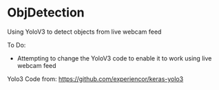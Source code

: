 # ObjDetection
Using YoloV3 to detect objects from live webcam feed 

To Do:
- Attempting to change the YoloV3 code to enable it to work using live webcam feed

Yolo3 Code from: https://github.com/experiencor/keras-yolo3
